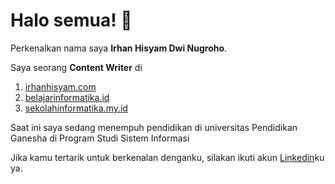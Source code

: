 # Halo semua! 👋

Perkenalkan nama saya **Irhan Hisyam Dwi Nugroho**.

Saya seorang **Content Writer** di 
1. [irhanhisyam.com](https://www.irhanhisyam.com/)
2. [belajarinformatika.id](https://belajarinformatika.id)
3. [sekolahinformatika.my.id](https://sekolahinformatika.my.id)

Saat ini saya sedang menempuh pendidikan di universitas Pendidikan Ganesha di Program Studi Sistem Informasi

Jika kamu tertarik untuk berkenalan denganku, silakan ikuti akun [Linkedin](https://www.linkedin.com/in/irhanhisyamdwinugroho?originalSubdomain=id/)ku ya.


<!--
**irhanhdn/irhanhdn** is a ✨ _special_ ✨ repository because its `README.md` (this file) appears on your GitHub profile.

Here are some ideas to get you started:

- 🔭 I’m currently working on ...
- 🌱 I’m currently learning ...
- 👯 I’m looking to collaborate on ...
- 🤔 I’m looking for help with ...
- 💬 Ask me about ...
- 📫 How to reach me: ...
- 😄 Pronouns: ...
- ⚡ Fun fact: ...
-->
